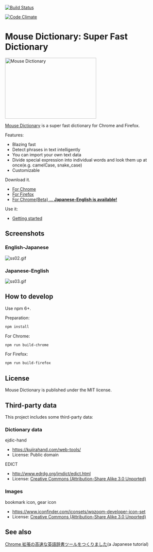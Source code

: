 [![Build Status](https://travis-ci.org/wtetsu/mouse-dictionary.svg?branch=master)](https://travis-ci.org/wtetsu/mouse-dictionary)

[![Code Climate](https://codeclimate.com/github/wtetsu/mouse-dictionary/badges/gpa.svg)](https://codeclimate.com/github/wtetsu/mouse-dictionary)

# Mouse Dictionary: Super Fast Dictionary

<img src="https://github.com/wtetsu/mouse-dictionary/blob/images/logo.png" title="Mouse Dictionary" width="300" height="200">

[Mouse Dictionary](https://wtetsu.github.io/mouse-dictionary/en/) is a super fast dictionary for Chrome and Firefox.

Features:

- Blazing fast
- Detect phrases in text intelligently
- You can import your own text data
- Divide special expression into individual words and look them up at once(e.g. camelCase, snake_case)
- Customizable

Download it.

- [For Chrome](https://chrome.google.com/webstore/detail/mouse-dictionary/dnclbikcihnpjohihfcmmldgkjnebgnj)
- [For Firefox](https://addons.mozilla.org/ja/firefox/addon/mousedictionary/)
- [For Chrome(Beta) ... **Japanese-English is available!**](https://chrome.google.com/webstore/detail/mouse-dictionarybeta/ehebancbhejilcmjkoaiphmponbmgbeb)

Use it:

- [Getting started](https://github.com/wtetsu/mouse-dictionary/wiki/Getting-started)

## Screenshots

### English-Japanese

![ss02.gif](https://github.com/wtetsu/mouse-dictionary/blob/images/ss02.gif)

### Japanese-English

![ss03.gif](https://github.com/wtetsu/mouse-dictionary/blob/images/ss03.png)

## How to develop

Use npm 6+.

Preparation:

```sh
npm install
```

For Chrome:

```sh
npm run build-chrome
```

For Firefox:

```sh
npm run build-firefox
```

## License

Mouse Dictionary is published under the MIT license.

## Third-party data

This project includes some third-party data:

### Dictionary data

ejdic-hand

- https://kujirahand.com/web-tools/
- License: Public domain

EDICT

- http://www.edrdg.org/jmdict/edict.html
- License: [Creative Commons (Attribution-Share Alike 3.0 Unported)](https://creativecommons.org/licenses/by-sa/3.0/)

### Images

bookmark icon, gear icon

- https://www.iconfinder.com/iconsets/wpzoom-developer-icon-set
- License: [Creative Commons (Attribution-Share Alike 3.0 Unported)](https://creativecommons.org/licenses/by-sa/3.0/)

## See also

[Chrome 拡張の高速な英語辞書ツールをつくりました](https://qiita.com/wtetsu/items/c43232c6c44918e977c9)(a Japanese tutorial)
